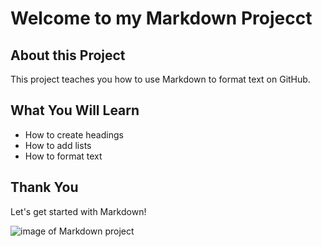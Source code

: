 # Welcome to my Markdown Projecct
## About this Project

This project teaches you how to use Markdown to format text on GitHub.
 
## What You Will Learn
- How to create headings
- How to add lists
- How to format text

## Thank You
Let's get started with Markdown!

 ![image of Markdown project](https://github.com/user-attachments/assets/d483ff10-5036-42a9-9781-a42cbab7684c)
